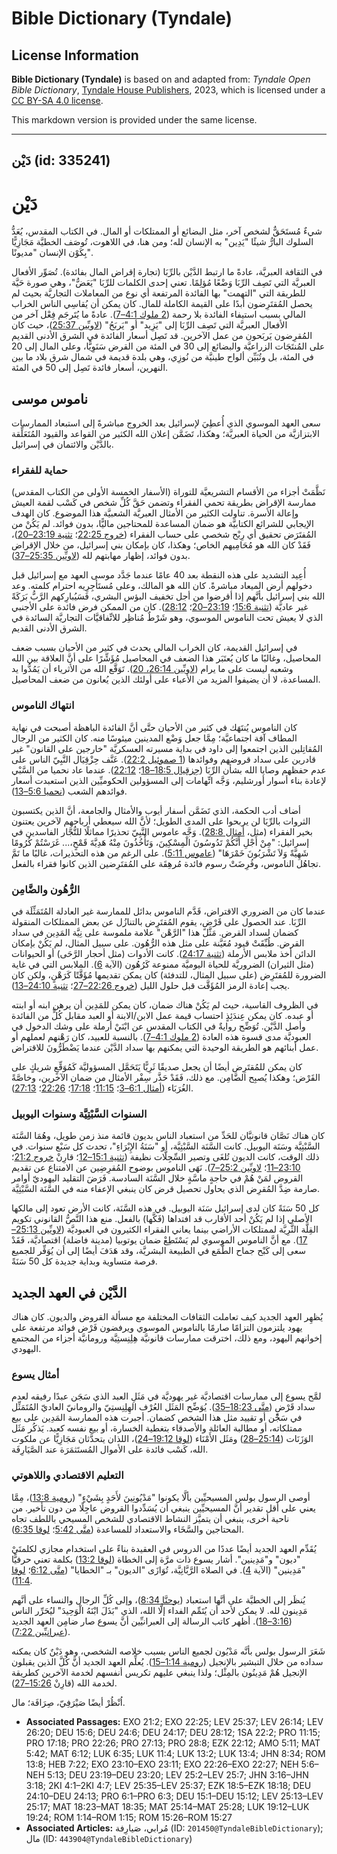 # Bible Dictionary (Tyndale)

## License Information

**Bible Dictionary (Tyndale)** is based on and adapted from: _Tyndale Open Bible Dictionary_, [Tyndale House Publishers](https://tyndaleopenresources.com/), 2023, which is licensed under a [CC BY-SA 4.0 license](https://creativecommons.org/licenses/by-sa/4.0/legalcode.en).

This markdown version is provided under the same license.



--------------------------------

## دَيْن (id: 335241)

دَيْن
=====

شيءٌ مُستَحَقٌّ لشخص آخر، مثل البضائع أو الممتلكات أو المال. في الكتاب المقدس، يُعَدُّ السلوك البارُّ شيئًا "يَدِين" به الإنسان لله؛ ومن هنا، في اللاهوت، تُوصَف الخطيَّة مَجَازِيًّا بِكَوْن الإنسان "مديونًا".

في الثقافة العبريَّة، عادةً ما ارتبط الدَّيْن بالرِّبَا (تجارة إقراض المال بفائدة). تُصَوِّر الأفعال العبريَّة التي تَصِف الرِّبَا وَضْعًا مُؤلِمًا. تعني إحدى الكلمات للرِّبَا "يَعَضُّ"، وهي صورة حَيَّة للطريقة التي "التهمت" بها الفائدة المرتفعة أي نوع من المعاملات التجاريَّة بحيث لم يحصل المُقتَرِضون أبدًا على القيمة الكاملة للمال. كان يمكن أن يُقاسِي الناس الخراب المالي بسبب استيفاء الفائدة بلا رحمة ([2 ملوك 4:1–7](https://ref.ly/2Kgs4:1-2Kgs4:7)). عادةً ما يُتَرجَم فِعْل آخر من الأفعال العبريَّة التي تَصِف الرِّبَا إلى "يَزِيد" أو "يَربَحُ" ([لاويِّين 25:37](https://ref.ly/Lev25:37))، حيث كان المُقرِضون يَربَحون من عمل الآخرين. قد تَصِل أسعار الفائدة في الشرق الأدنى القديم على المُنتَجَات الزراعيَّة والبضائع إلى 30 في المئة من القرض سَنَوِيًّا، وعلى المال إلى 20 في المئة، بل وتُبَيِّن ألواح طينيَّة من نُوزِي، وهي بلدة قديمة في شمال شرق بلاد ما بين النهرين، أسعار فائدة تَصِل إلى 50 في المئة.

ناموس موسى
----------

سعى العهد الموسوي الذي أُعطِيَ لإسرائيل بعد الخروج مباشرةً إلى استبعاد الممارسات الابتزازيَّة من الحياة العبريَّة؛ وهكذا، تَضَمَّن إعلان الله الكثير من القواعد والقيود المُتَعَلِّقة بالدَّيْن والائتمان في إسرائيل.

### حماية للفقراء

نَظَّمَتْ أجزاء من الأقسام التشريعيَّة للتوراة (الأسفار الخمسة الأولى من الكتاب المقدس) ممارسة الإقراض بطريقة تحمي الفقراء وتضمن حَقَّ كُلِّ شخص في كَسْب لقمة العيش وإعالة الأسرة. تناولت الكثير من الأمثال العبريَّة الشعبيَّة هذا الموضوع. كان الهدف الإيجابي للشرائع الكتابيَّة هو ضمان المساعدة للمحتاجين ماليًّا، بدون فوائد. لم يَكُنْ من المُفتَرَض تحقيق أي رِبْح شخصي على حساب الفقراء ([خروج 22:25](https://ref.ly/Exod22:25)؛ [تثنية 23:19–20](https://ref.ly/Deut23:19-Deut23:20))، فَقَدْ كان الله هو مُحَامِيهم الخاص؛ وهكذا، كان بإمكان بني إسرائيل، من خلال الإقراض بدون فوائد، إظهار مهابتهم لله ([لاويِّين 25:35–37](https://ref.ly/Lev25:35-Lev25:37)).

أُعِيد التشديد على هذه النقطة بعد 40 عامًا عندما جَدَّد موسى العهد مع إسرائيل قبل دخولهم أرض الميعاد مباشرةً. كان الله هو المالك، وعلى مُستَأجِرِيه احترام كلمته. وعد الله بني إسرائيل بأنَّهم إذا أقرضوا من أجل تخفيف البؤس البشري، فَسَيُبارِكهم الرَّبُّ بَرَكَةً غير عاديَّة ([تثنية 15:6](https://ref.ly/Deut15:6)؛ [23:19–20](https://ref.ly/Deut23:19-Deut23:20)؛ [28:12](https://ref.ly/Deut28:12)). كان من الممكن فرض فائدة على الأجنبي الذي لا يعيش تحت الناموس الموسوي، وهو شَرْطٌ مُناظِر للاتِّفاقيَّات التجاريَّة السائدة في الشرق الأدنى القديم.

في إسرائيل القديمة، كان الخراب المالي يحدث في كثير من الأحيان بسبب ضعف المحاصيل، وغالبًا ما كان يُعتَبَر هذا الضعف في المحاصيل مُؤَشِّرًا على أنَّ العلاقة بين الله وشعبه ليست على ما يرام ([لاويِّين 26:14، 20](https://ref.ly/Lev26:14,Lev26:20)). تَوَقَّع الله من الأثرياء أن يَمُدُّوا يد المساعدة، لا أن يضيفوا المزيد من الأعباء على أولئك الذين يُعانون من ضعف المحاصيل.

### انتهاك الناموس

كان الناموس يُنتَهَك في كثير من الأحيان حتَّى أنَّ الفائدة الباهظة أصبحت في نهاية المطاف آفة اجتماعيَّة؛ مِمَّا جعل وَضْع المدينين ميئوسًا منه. كان الكثير من الرجال المُقاتِلين الذين اجتمعوا إلى داود في بداية مسيرته العسكريَّة "خارجين على القانون" غير قادرين على سداد قروضهم وفوائدها ([1 صموئيل 22:2](https://ref.ly/1Sam22:2)). عَنَّف حِزْقِيَال النَّبِيّ الناس على عدم حفظهم وصايا الله بشأن الرِّبَا ([حِزقِيال 18:5–18](https://ref.ly/Ezek18:5-Ezek18:18)؛ [22:12](https://ref.ly/Ezek22:12)). عندما عاد نحميا من السَّبْي لإعادة بناء أسوار أورشليم، وَجَّه اتِّهامات إلى المسؤولين الحكوميِّين الذين استعبدت أسعار فوائدهم الشعب ([نحميا 5:6–13](https://ref.ly/Neh5:6-Neh5:13)).

أضاف أدب الحكمة، الذي تَضَمَّن أسفار أيوب والأمثال والجامعة، أنَّ الذين يكتسبون الثروات بالرِّبَا لن يربحوا على المدى الطويل؛ لأنَّ الله سيعطي أرباحهم لآخرين يعتنون بخير الفقراء (مثل، [أمثال 28:8](https://ref.ly/Prov28:8)). وَجَّه عاموس النَّبِيّ تحذيرًا مماثلًا للتُّجَّار الفاسدين في إسرائيل: "مِنْ أَجْلِ أَنَّكُمْ تَدُوسُونَ الْمِسْكِينَ، وَتَأْخُذُونَ مِنْهُ هَدِيَّةَ قَمْحٍ،... غَرَسْتُمْ كُرُومًا شَهِيَّةً وَلاَ تَشْرَبُونَ خَمْرَهَا" ([عاموس 5:11](https://ref.ly/Amos5:11)). على الرغم من هذه التحذيرات، غالبًا ما تَمَّ تجاهُل الناموس، وفُرِضَتْ رسوم فائدة مُرهِقَة على المُقتَرِضين الذين كانوا فقراء بالفعل.

### الرُّهُون والضَّامِن

عندما كان من الضروري الاقتراض، قَدَّم الناموس بدائل للممارسة غير العادلة المُتَمَثِّلَة في الرِّبَا. عند الحصول على قَرْضٍ، يقوم المُقتَرِض بالتنازُل عن بعض الممتلكات المنقولة كضمان لسداد القرض. مَثَّل هذا "الرَّهْن" علامة ملموسة على نِيَّة المَدِين في سداد القرض. طُبِّقَتْ قيود مُعَيَّنة على مثل هذه الرُّهُون. على سبيل المثال، لم يَكُنْ بإمكان الدائن أخذ ملابس الأرملة ([تثنية 24:17](https://ref.ly/Deut24:17)). كانت الأدوات (مثل أحجار الرَّحَى) أو الحيوانات (مثل الثيران) الضروريَّة للحياة اليوميَّة ممنوعة كَرُهُون (الآية [6](https://ref.ly/Deut24:6)). الملابس التي في غاية الضرورة للمُقتَرِض (على سبيل المثال، للتدفئة) كان يمكن تقديمها مُؤَقَّتًا كَرَهْنٍ، ولكن كان يجب إعادة الرمز المُؤَقَّت قبل حلول الليل ([خروج 22:26–27](https://ref.ly/Exod22:26-Exod22:27)؛ [تثنية 24:10–13](https://ref.ly/Deut24:10-Deut24:13)).

في الظروف القاسية، حيث لم يَكُنْ هناك ضمان، كان يمكن للمَدِين أن يرهن ابنه أو ابنته أو عبده. كان يمكن عِندَئِذٍ احتساب قيمة عمل الابن/الابنة أو العبد مقابل كُلٍّ من الفائدة وأصل الدَّيْن. تُوَضِّح روايةٌ في الكتاب المقدس عن ابْنَيْ أرملة على وشك الدخول في العبوديَّة مدى قسوة هذه العادة ([2 ملوك 4:1–7](https://ref.ly/2Kgs4:1-2Kgs4:7)). بالنسبة للعبيد، كان رَهْنهم لعملهم أو عمل أبنائهم هو الطريقة الوحيدة التي يمكنهم بها سداد الدَّيْن عندما يَضْطَرُّونَ للاقتراض.

كان يمكن للمُقتَرِض أيضًا أن يجعل صديقًا ثَرِيًّا يَتَحَمَّل المسؤوليَّة كَمُوَقِّعٍ شريكٍ على القَرْض؛ وهكذا يُصبِح الضَّامِن. مع ذلك، فَقَدْ حَذَّر سِفْر الأمثال من ضمان الآخرين، وخاصَّةً الغُرَبَاء ([أمثال 6:1–3](https://ref.ly/Prov6:1-Prov6:3)؛ [11:15](https://ref.ly/Prov11:15)؛ [17:18](https://ref.ly/Prov17:18)؛ [22:26](https://ref.ly/Prov22:26)؛ [27:13](https://ref.ly/Prov27:13)).

### السنوات السَّبْتِيَّة وسنوات اليوبيل

كان هناك نَصَّان قانونيَّان للحَدِّ من استعباد الناس بديون قائمة منذ زمن طويل، وهُمَا السَّنَة السَّبْتِيَّة وسَنَة اليوبيل. كانت السَّنَة السَّبْتِيَّة، أو "سَنَةُ الإِبْرَاءِ"، تحدث كل سَبْع سنوات. في ذلك الوقت، كانت الديون تُلغَى وتصير السِّجِلَّات نظيفة ([تثنية 15:1–12](https://ref.ly/Deut15:1-Deut15:12)؛ قارِنْ [خروج 21:2](https://ref.ly/Exod21:2)؛ [23:10–11](https://ref.ly/Exod23:10-Exod23:11)؛ [لاويِّين 25:2–7](https://ref.ly/Lev25:2-Lev25:7)). نَهَى الناموس بوضوح المُقرِضِين عن الامتناع عن تقديم القروض لمَنْ هُمْ في حاجةٍ ماسَّةٍ خلال السَّنَة السادسة. فَرَضَ التقليد اليهوديّ أوامر صارمة ضِدَّ المُقرِض الذي يحاول تحصيل قرض كان ينبغي الإعفاء منه في السَّنَة السَّبْتِيَّة.

كل 50 سَنَةً كان لدى إسرائيل سَنَة اليوبيل. في هذه السَّنَة، كانت الأرض تعود إلى مالكها الأصلي إذا لم يَكُنْ أحد الأقارب قد افتداها (فَكَّها) بالفعل. منع هذا النَّصُّ القانوني تكويم القِلَّة الثَّرِيَّة لممتلكات الأراضي بينما يعاني الفقراء الكثيرون في العبوديَّة ([لاويِّين 25:13–17](https://ref.ly/Lev25:13-Lev25:17)). مع أنَّ الناموس الموسوي لم يَسْتَطِعْ ضمان يوتوبيا (مدينة فاضلة) اقتصاديَّة، فَقَدْ سعى إلى كَبْح جماح الطَّمَع في الطبيعة البشريَّة، وقد هَدَفَ أيضًا إلى أن يُوَفِّر للجميع فرصة متساوية وبداية جديدة كل 50 سَنَةً.

الدَّيْن في العهد الجديد
------------------------

يُظهِر العهد الجديد كيف تعاملت الثقافات المختلفة مع مسألة القروض والديون. كان هناك يهود يلتزمون التزامًا صارمًا بالناموس الموسوي ويرفضون فَرْض فوائد مرتفعة على إخوانهم اليهود، ومع ذلك، اخترقت ممارسات قانونيَّة هِلِنِستِيَّة ورومانيَّة أجزاء من المجتمع اليهودي.

### أمثال يسوع

لمَّح يسوع إلى ممارسات اقتصاديَّة غير يهوديَّة في مَثَلِ العبد الذي سَجَن عبدًا رفيقه لعدم سداد قَرْضٍ ([متَّى 18:23–35](https://ref.ly/Matt18:23-Matt18:35)). يُوَضِّح المَثَل العُرْف الهِلِنِستِيّ والرومانيّ العاديّ المُتَمَثِّل في سَجْن أو تقييد مثل هذا الشخص كضمان. أجبرت هذه الممارسة المَدِين على بيع ممتلكاته، أو مطالبة العائلة والأصدقاء بتغطية الخسارة، أو بيع نفسه كعبد. يَذكُر مَثَل الوَزَنَات ([25:14–28](https://ref.ly/Matt25:14-Matt25:28)) ومَثَل الأَمْنَاء ([لوقا 19:12–24](https://ref.ly/Luke19:12-Luke19:24))، اللذان يتحدَّثان مَجَازِيًّا عن ملكوت الله، كَسْب فائدة على الأموال المُستَثمَرَة عند الصَّيَارِفَة.

### التعليم الاقتصادي واللاهوتي

أوصى الرسول بولس المسيحيِّين بألَّا يكونوا "مَدْيُونِينَ لأَحَدٍ بِشَيْءٍ" ([رومية 13:8](https://ref.ly/Rom13:8))، مِمَّا يعني على أقل تقدير أنَّ المسيحيِّين ينبغي أن يُسَدِّدوا القروض عاجِلًا من دون تأخير. من ناحية أخرى، ينبغي أن يتميَّز النشاط الاقتصادي للشخص المسيحي باللطف تجاه المحتاجين والسَّخَاء والاستعداد للمساعدة ([متَّى 5:42](https://ref.ly/Matt5:42)؛ [لوقا 6:35](https://ref.ly/Luke6:35)).

يُقَدِّم العهد الجديد أيضًا عددًا من الدروس في العقيدة بناءً على استخدام مجازي لكلمتَيْ "ديون" و"مَدِينين". أشار يسوع ذات مرَّة إلى الخطاة ([لوقا 13:2](https://ref.ly/Luke13:2)) بكلمة تعني حرفيًّا "مَدِينين" (الآية [4](https://ref.ly/Luke13:4)). في الصلاة الرَّبَّانِيَّة، تُوَازَى "الديون" بـ "الخطايا" ([متَّى 6:12](https://ref.ly/Matt6:12)؛ [لوقا 11:4](https://ref.ly/Luke11:4)).

يُنظَر إلى الخطيَّة على أنَّها استعباد ([يوحنَّا 8:34](https://ref.ly/John8:34))، وإلى كُلِّ الرجال والنساء على أنَّهم مَدِينون لله. لا يمكن لأحد أن يُتَمِّم الفداء إلَّا الله، الذي "بَذَلَ ابْنَهُ الْوَحِيدَ" ليُحَرِّر الناس ([3:16–18](https://ref.ly/John3:16-John3:18)). أظهر كاتب الرسالة إلى العبرانيِّين أنَّ يسوع صار ضامِن العهد الجديد ([عبرانيِّين 7:22](https://ref.ly/Heb7:22)).

شَعَرَ الرسول بولس بأنَّه مَدْيُون لجميع الناس بسبب خلاصه الشخصي، وهو دَيْنٌ كان يمكنه سداده من خلال التبشير بالإنجيل ([رومية 1:14–15](https://ref.ly/Rom1:14-Rom1:15)). يُعلِّم العهد الجديد أنَّ كُلَّ الذين يقبلون الإنجيل هُمْ مَدِينُون بالمِثْل؛ ولذا ينبغي عليهم تكريس أنفسهم لخدمة الآخرين كطريقة لخدمة الله (قارِنْ [15:26–27](https://ref.ly/Rom15:26-Rom15:27)).

اُنْظُرْ أيضًا صَيْرَفِيّ، صِرَافَة؛ مال.

* **Associated Passages:** EXO 21:2; EXO 22:25; LEV 25:37; LEV 26:14; LEV 26:20; DEU 15:6; DEU 24:6; DEU 24:17; DEU 28:12; 1SA 22:2; PRO 11:15; PRO 17:18; PRO 22:26; PRO 27:13; PRO 28:8; EZK 22:12; AMO 5:11; MAT 5:42; MAT 6:12; LUK 6:35; LUK 11:4; LUK 13:2; LUK 13:4; JHN 8:34; ROM 13:8; HEB 7:22; EXO 23:10–EXO 23:11; EXO 22:26–EXO 22:27; NEH 5:6–NEH 5:13; DEU 23:19–DEU 23:20; LEV 25:2–LEV 25:7; JHN 3:16–JHN 3:18; 2KI 4:1–2KI 4:7; LEV 25:35–LEV 25:37; EZK 18:5–EZK 18:18; DEU 24:10–DEU 24:13; PRO 6:1–PRO 6:3; DEU 15:1–DEU 15:12; LEV 25:13–LEV 25:17; MAT 18:23–MAT 18:35; MAT 25:14–MAT 25:28; LUK 19:12–LUK 19:24; ROM 1:14–ROM 1:15; ROM 15:26–ROM 15:27
* **Associated Articles:** مُرابي، صَيارِفة (ID: `201450@TyndaleBibleDictionary`); مال (ID: `443904@TyndaleBibleDictionary`)

